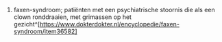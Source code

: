 1. faxen-syndroom; patiënten met een psychiatrische stoornis die als een clown ronddraaien, met grimassen op het gezicht^[https://www.dokterdokter.nl/encyclopedie/faxen-syndroom/item36582]